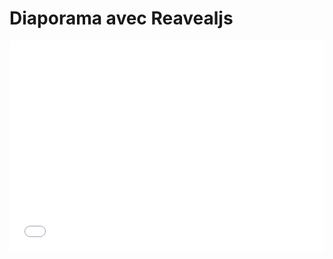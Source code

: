 # Diaporama avec Reavealjs
    
<iframe src="/fondement/histoire-diapo" frameborder="0" scrolling="auto" style="max-height: 100%; width: 100%; aspect-ratio: 3 / 2;"></iframe>
